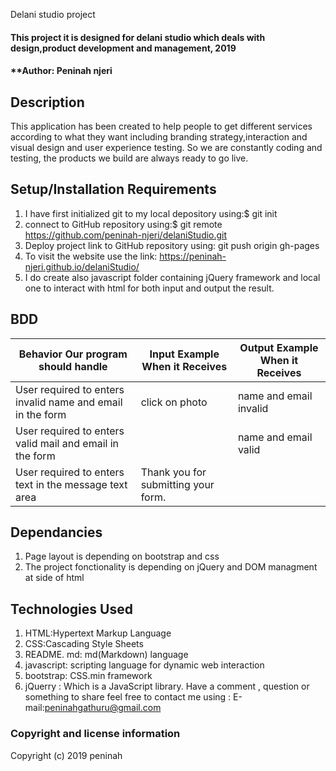 Delani studio project
#### This project it is designed for delani studio which deals with design,product development and management, 2019
####  **Author: Peninah njeri
## Description
This application has been created to help people to get different services according to what they want including branding strategy,interaction and visual design and user experience testing. So we are constantly coding and testing, the products we build are always ready to go live.
## Setup/Installation Requirements
1. I have first initialized git to my local depository using:$ git init
2. connect to GitHub repository using:$ git remote https://github.com/peninah-njeri/delaniStudio.git
3. Deploy project link to GitHub repository using: git push origin gh-pages
4. To visit the website use the link: https://peninah-njeri.github.io/delaniStudio/
5. I do create also javascript folder containing jQuery framework and local one to interact with html for both input and output the result.
## BDD
| Behavior Our program should handle             | Input Example When it Receives | Output Example When it Receives     |
|------------------------------------------------|--------------------------------|-------------------------------------|
| User required to enters invalid name and email in the form | click on photo         | name and email invalid              |
| User required to enters valid mail and email in the form   |  | name and email valid                |
| User required to enters text in the message text area       | Thank you for submitting your form. |
## Dependancies
1. Page layout is depending on bootstrap and css
2. The project fonctionality is depending on jQuery and DOM managment at side of html 
## Technologies Used
1. HTML:Hypertext Markup Language
2. CSS:Cascading Style Sheets
3. README. md: md(Markdown) language
4. javascript: scripting language for dynamic web interaction
5. bootstrap: CSS.min framework
6. jQuerry : Which is a JavaScript library.
Have a comment , question or something to share  feel free to contact me using : E-mail:peninahgathuru@gmail.com
### Copyright and license information
Copyright (c) 2019 peninah
